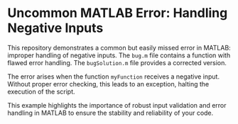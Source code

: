# Uncommon MATLAB Error: Handling Negative Inputs

This repository demonstrates a common but easily missed error in MATLAB: improper handling of negative inputs.  The `bug.m` file contains a function with flawed error handling. The `bugSolution.m` file provides a corrected version.

The error arises when the function `myFunction` receives a negative input.  Without proper error checking, this leads to an exception, halting the execution of the script.

This example highlights the importance of robust input validation and error handling in MATLAB to ensure the stability and reliability of your code.